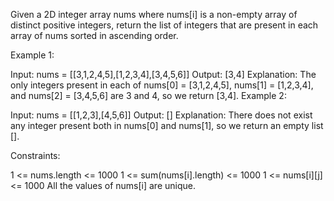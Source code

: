 Given a 2D integer array nums where nums[i] is a non-empty array of distinct positive integers, return the list of integers that are present in each array of nums sorted in ascending order.
 

Example 1:

Input: nums = [[3,1,2,4,5],[1,2,3,4],[3,4,5,6]]
Output: [3,4]
Explanation: 
The only integers present in each of nums[0] = [3,1,2,4,5], nums[1] = [1,2,3,4], and nums[2] = [3,4,5,6] are 3 and 4, so we return [3,4].
Example 2:

Input: nums = [[1,2,3],[4,5,6]]
Output: []
Explanation: 
There does not exist any integer present both in nums[0] and nums[1], so we return an empty list [].
 

Constraints:

1 <= nums.length <= 1000
1 <= sum(nums[i].length) <= 1000
1 <= nums[i][j] <= 1000
All the values of nums[i] are unique.

